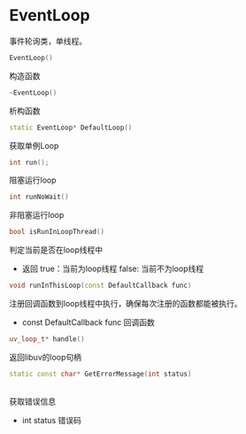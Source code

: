 # EventLoop
事件轮询类，单线程。
```C++
EventLoop()
```
构造函数
```C++
~EventLoop()
```
析构函数
```C++
static EventLoop* DefaultLoop()
```
获取单例Loop
```C++ 
int run();
```
阻塞运行loop
```C++ 
int runNoWait()
```
非阻塞运行loop
```C++ 
bool isRunInLoopThread()
```
判定当前是否在loop线程中
* 返回 true：当前为loop线程 false: 当前不为loop线程
```C++ 
void runInThisLoop(const DefaultCallback func)
```
注册回调函数到loop线程中执行，确保每次注册的函数都能被执行。
* const DefaultCallback func 回调函数
```C++ 
uv_loop_t* handle()
```
返回libuv的loop句柄
```C++ 
static const char* GetErrorMessage(int status)
```
 <br>获取错误信息</br>
 * int status 错误码
 
